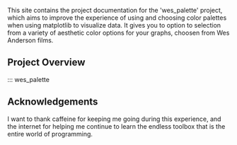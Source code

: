 This site contains the project documentation for the 'wes_palette' project, which aims to improve the experience of using and choosing color palettes when using matplotlib to visualize data.
It gives you to option to selection from a variety of aesthetic color options for your graphs, choosen from Wes Anderson films.

## Project Overview

::: wes_palette

## Acknowledgements

I want to thank caffeine for keeping me going during this experience, and the internet for helping me continue to learn the endless toolbox that is the entire world of programming. 
